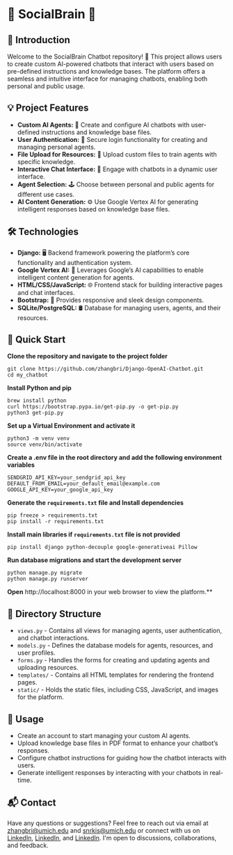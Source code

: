 # 🤖 SocialBrain 💬

## 🌟 Introduction
Welcome to the SocialBrain Chatbot repository! 🚀 This project allows users to create custom AI-powered chatbots that interact with users based on pre-defined instructions and knowledge bases. The platform offers a seamless and intuitive interface for managing chatbots, enabling both personal and public usage.

## 💡 Project Features
- **Custom AI Agents:** 🧠 Create and configure AI chatbots with user-defined instructions and knowledge base files.
- **User Authentication:** 🔑 Secure login functionality for creating and managing personal agents.
- **File Upload for Resources:** 📂 Upload custom files to train agents with specific knowledge.
- **Interactive Chat Interface:** 💬 Engage with chatbots in a dynamic user interface.
- **Agent Selection:** 🕹️ Choose between personal and public agents for different use cases.
- **AI Content Generation:** ⚙️ Use Google Vertex AI for generating intelligent responses based on knowledge base files.
  
## 🛠️ Technologies
- **Django:** 🖥️ Backend framework powering the platform’s core functionality and authentication system.
- **Google Vertex AI:** 🤖 Leverages Google’s AI capabilities to enable intelligent content generation for agents.
- **HTML/CSS/JavaScript:** 🌐 Frontend stack for building interactive pages and chat interfaces.
- **Bootstrap:** 🎨 Provides responsive and sleek design components.
- **SQLite/PostgreSQL:** 🛢️ Database for managing users, agents, and their resources.

## 🚀 Quick Start
**Clone the repository and navigate to the project folder**
```
git clone https://github.com/zhangbri/Django-OpenAI-Chatbot.git
cd my_chatbot
```
**Install Python and pip**
```
brew install python
curl https://bootstrap.pypa.io/get-pip.py -o get-pip.py
python3 get-pip.py
```
**Set up a Virtual Environment and activate it**
```
python3 -m venv venv
source venv/bin/activate
```
**Create a .env file in the root directory and add the following environment variables**
```
SENDGRID_API_KEY=your_sendgrid_api_key
DEFAULT_FROM_EMAIL=your_default_email@example.com
GOOGLE_API_KEY=your_google_api_key
```
**Generate the `requirements.txt` file and Install dependencies**
```
pip freeze > requirements.txt
pip install -r requirements.txt
```
**Install main libraries if `requirements.txt` file is not provided**
```
pip install django python-decouple google-generativeai Pillow
```
**Run database migrations and start the development server**
```
python manage.py migrate
python manage.py runserver
```
**Open** http://localhost:8000 in your web browser to view the platform.**

## 📁 Directory Structure
- `views.py` - Contains all views for managing agents, user authentication, and chatbot interactions.
- `models.py` - Defines the database models for agents, resources, and user profiles.
- `forms.py` - Handles the forms for creating and updating agents and uploading resources.
- `templates/` - Contains all HTML templates for rendering the frontend pages.
- `static/` - Holds the static files, including CSS, JavaScript, and images for the platform.

## 📝 Usage
- Create an account to start managing your custom AI agents.
- Upload knowledge base files in PDF format to enhance your chatbot’s responses.
- Configure chatbot instructions for guiding how the chatbot interacts with users.
- Generate intelligent responses by interacting with your chatbots in real-time.

## 📬 Contact
Have any questions or suggestions? Feel free to reach out via email at [zhangbri@umich.edu](mailto:zhangbri@umich.edu) and [snrkis@umich.edu](mailto:snrkis@umich.edu) or connect with us on [LinkedIn](https://www.linkedin.com/in/zhangbri/), [LinkedIn](https://www.linkedin.com/in/kristan-seenath-nagassar-922720290?), and [LinkedIn](https://www.linkedin.com/in/jesus-garcia-b57261310/). I'm open to discussions, collaborations, and feedback.
